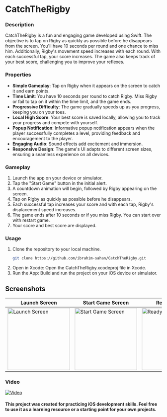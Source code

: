 # CatchTheRigby

### Description

CatchTheRigby is a fun and engaging game developed using Swift. The objective is to tap on Rigby as quickly as possible before he disappears from the screen. You'll have 10 seconds per round and one chance to miss him. Additionally, Rigby's movement speed increases with each round. With each successful tap, your score increases. The game also keeps track of your best score, challenging you to improve your reflexes.

### Properties

- **Simple Gameplay**: Tap on Rigby when it appears on the screen to catch it and earn points.
- **Time Limit**: You have 10 seconds per round to catch Rigby. Miss Rigby or fail to tap on it within the time limit, and the game ends.
- **Progressive Difficulty**: The game gradually speeds up as you progress, keeping you on your toes.
- **Local High Score**: Your best score is saved locally, allowing you to track your progress and compete with yourself.
- **Popup Notification**: Informative popup notification appears when the player successfully completes a level, providing feedback and encouragement to the player.
- **Engaging Audio**: Sound effects add excitement and immersion.
- **Responsive Design**: The game's UI adapts to different screen sizes, ensuring a seamless experience on all devices.

### Gameplay

1. Launch the app on your device or simulator.
2. Tap the "Start Game" button in the initial alert.
3. A countdown animation will begin, followed by Rigby appearing on the screen.
4. Tap on Rigby as quickly as possible before he disappears.
5. Each successful tap increases your score and with each tap, Rigby's displacement speed increases.
6. The game ends after 10 seconds or if you miss Rigby. You can start over with restart game.
7. Your score and best score are displayed.

### Usage

1. Clone the repository to your local machine.
   ```bash
   git clone https://github.com/ibrahim-sahan/CatchTheRigby.git
2. Open in Xcode: Open the CatchTheRigby.xcodeproj file in Xcode.
3. Run the App: Build and run the project on your iOS device or simulator.

## Screenshots

|Launch Screen|Start Game Screen|Ready Screen|Game Screen|Next Round Screen|Game Over Screen|
|--|--|--|--|--|--|
|<img width="200" alt="Launch Screen" src="https://github.com/ibrahim-sahan/CatchTheRigby/assets/121201456/3e5594cb-3935-4747-b986-583eb6f9d90c">|<img width="200" alt="Start Game Screen" src="https://github.com/ibrahim-sahan/CatchTheRigby/assets/121201456/84a2104e-e522-4f17-82b3-10cdbaf656e3">|<img width="200" alt="Ready Screen(3-2-1)" src="https://github.com/ibrahim-sahan/CatchTheRigby/assets/121201456/11a72f66-6079-49bc-940e-4759f15e8fa0">|<img width="200" alt="Game Screen" src="https://github.com/ibrahim-sahan/CatchTheRigby/assets/121201456/575add94-30af-4bf3-b431-7f5ef7e577f2">|<img width="200" alt="Game Screen" src="https://github.com/ibrahim-sahan/CatchTheRigby/assets/121201456/f1e518cc-b70d-4454-a5e9-ccca1e6b0a26">|<img width="200" alt="Next Round Screen" src="https://github.com/ibrahim-sahan/CatchTheRigby/assets/121201456/a0a90a2e-7adb-4fbb-961c-b2511aa45afe">|<img width="200" alt="Game Over Screen" src="https://github.com/ibrahim-sahan/CatchTheRigby/assets/121201456/575add94-30af-4bf3-b431-7f5ef7e577f2">|

### Video

[![Video](https://img.youtube.com/vi/1iJHwG3x_4c/maxresdefault.jpg)](https://youtu.be/1iJHwG3x_4c)


#### This project was created for practicing iOS development skills. Feel free to use it as a learning resource or a starting point for your own projects.
